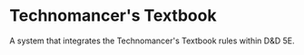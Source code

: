 # Technomancer's Textbook

A system that integrates the Technomancer's Textbook rules within D&D 5E.
